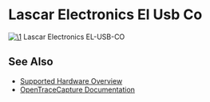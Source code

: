 # Lascar Electronics El Usb Co

[![\1](../../assets/hardware/general/\2)](./File:EL-USB-CO.png.html)
[](./File:EL-USB-CO.png.html "Enlarge")
Lascar Electronics EL-USB-CO

## See Also
- [Supported Hardware Overview](../supported-hardware.md)
- [OpenTraceCapture Documentation](../../opentracecapture/overview.md)
